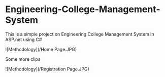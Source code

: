 # Engineering-College-Management-System
This is a simple project on Engineering College Management System in ASP.net using C#

![Methodology](/Home Page.JPG)

Some more clips

![Methodology](/Registration Page.JPG)
